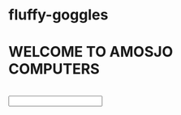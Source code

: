 # fluffy-goggles
<html>
  <background color="red">
  <b><h1></b>WELCOME TO AMOSJO COMPUTERS</h1></b></b><br>
    <input type=text>
  </html>
